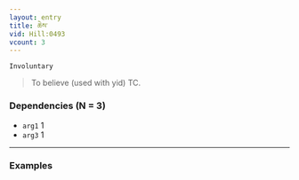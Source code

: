 ```yaml
---
layout: entry
title: ཆེས་
vid: Hill:0493
vcount: 3
---
```

`Involuntary` 
> To believe (used with yid) TC\.

### Dependencies (N = 3)
* `arg1` 1
* `arg3` 1

---

### Examples



